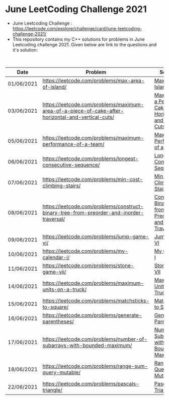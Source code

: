 # June LeetCoding Challenge 2021
* June Leetcoding Challenge : https://leetcode.com/explore/challenge/card/june-leetcoding-challenge-2021/
* This repository contains my C++ solutions for problems in June Leetcoding challenge 2021. Given below are link to the questions and it's solution:
<br />

| Date | Problem | Solution | Difficulty |
| --- | --- | --- | --- |
| 01/06/2021 | https://leetcode.com/problems/max-area-of-island/ | [Max Area of Island](https://github.com/mohammedismailb18/LeetCode/blob/main/June%20LeetCode%20Challenge%202021/01_Max_Area_of_Island.cpp) | ![Medium](https://img.shields.io/badge/Medium-f0ad4e.svg?style=flat) |
| 03/06/2021 | https://leetcode.com/problems/maximum-area-of-a-piece-of-cake-after-horizontal-and-vertical-cuts/ | [Max Area of a Peice of Cake After Horizontal and Vertical Cuts](https://github.com/mohammedismailb18/LeetCode/blob/main/June%20LeetCode%20Challenge%202021/03_Maximum_Area_of_a_Piece_of_Cake_After_Horizontal_and_Vertical_Cuts.cpp) | ![Medium](https://img.shields.io/badge/Medium-f0ad4e.svg?style=flat) |
| 05/06/2021 | https://leetcode.com/problems/maximum-performance-of-a-team/ | [Maximum Performance of a Team](https://github.com/mohammedismailb18/LeetCode/blob/main/June%20LeetCode%20Challenge%202021/05_Maximum_Performance_of_a_Team.cpp) | ![Hard](https://img.shields.io/badge/Hard-d9534f.svg?style=flat) |
| 06/06/2021 | https://leetcode.com/problems/longest-consecutive-sequence/ | [Longest Consecutive Sequence](https://github.com/mohammedismailb18/LeetCode/blob/main/June%20LeetCode%20Challenge%202021/06_Longest_Consecutive_Sequence.cpp) | ![Medium](https://img.shields.io/badge/Medium-f0ad4e.svg?style=flat) |
| 07/06/2021 | https://leetcode.com/problems/min-cost-climbing-stairs/ | [Min Cost Climbing Stairs](https://github.com/mohammedismailb18/LeetCode/blob/main/June%20LeetCode%20Challenge%202021/07_Min_Cost_Climbing_Stairs.cpp) | ![Easy](https://img.shields.io/badge/Easy-5cb85c.svg?style=flat) |
| 08/06/2021 | https://leetcode.com/problems/construct-binary-tree-from-preorder-and-inorder-traversal/ | [Construct Binary Tree from Preorder and Inorder Traversal](https://github.com/mohammedismailb18/LeetCode/blob/main/June%20LeetCode%20Challenge%202021/08_Construct_Binary_Tree_from_Preorder_and_Inorder_Traversal.cpp) | ![Medium](https://img.shields.io/badge/Medium-f0ad4e.svg?style=flat) |
| 09/06/2021 | https://leetcode.com/problems/jump-game-vi/ | [Jump Game VI](https://github.com/mohammedismailb18/LeetCode/blob/main/June%20LeetCode%20Challenge%202021/09_Jump_Game_VI.cpp) | ![Medium](https://img.shields.io/badge/Medium-f0ad4e.svg?style=flat) |
| 10/06/2021 | https://leetcode.com/problems/my-calendar-i/ | [My Calendar I](https://github.com/mohammedismailb18/LeetCode/blob/main/June%20LeetCode%20Challenge%202021/10_My_Calendar_I.cpp) | ![Medium](https://img.shields.io/badge/Medium-f0ad4e.svg?style=flat) |
| 11/06/2021 | https://leetcode.com/problems/stone-game-vii/ | [Stone Game VII](https://github.com/mohammedismailb18/LeetCode/blob/main/June%20LeetCode%20Challenge%202021/11_Stone_Game_VII.cpp) | ![Medium](https://img.shields.io/badge/Medium-f0ad4e.svg?style=flat) |
| 14/06/2021 | https://leetcode.com/problems/maximum-units-on-a-truck/ | [Maximum Units on a Truck](https://github.com/mohammedismailb18/LeetCode/blob/main/June%20LeetCode%20Challenge%202021/14_Maximum_Units_on_a_Truck.cpp) | ![Easy](https://img.shields.io/badge/Easy-5cb85c.svg?style=flat) |
| 15/06/2021 | https://leetcode.com/problems/matchsticks-to-square/ | [Matchsticks to Square](https://github.com/mohammedismailb18/LeetCode/blob/main/June%20LeetCode%20Challenge%202021/15_Matchsticks_to_Square.cpp) | ![Medium](https://img.shields.io/badge/Medium-f0ad4e.svg?style=flat) |
| 16/06/2021 | https://leetcode.com/problems/generate-parentheses/ | [Generate Parentheses](https://github.com/mohammedismailb18/LeetCode/blob/main/June%20LeetCode%20Challenge%202021/16_Generate_Parentheses.cpp) | ![Medium](https://img.shields.io/badge/Medium-f0ad4e.svg?style=flat) |
| 17/06/2021 | https://leetcode.com/problems/number-of-subarrays-with-bounded-maximum/ | [Number of Subarrays with Bounded Maximum](https://github.com/mohammedismailb18/LeetCode/blob/main/June%20LeetCode%20Challenge%202021/17_Number_of_Subarrays_with_Bounded_Maximum.cpp) | ![Medium](https://img.shields.io/badge/Medium-f0ad4e.svg?style=flat) |
| 18/06/2021 | https://leetcode.com/problems/range-sum-query-mutable/ | [Range Sum Query - Mutable](https://github.com/mohammedismailb18/LeetCode/blob/main/June%20LeetCode%20Challenge%202021/18_Range_Sum_Query%20_Mutable.cpp) | ![Medium](https://img.shields.io/badge/Medium-f0ad4e.svg?style=flat) |
| 22/06/2021 | https://leetcode.com/problems/pascals-triangle/ | [Pascal's Triangle](https://github.com/mohammedismailb18/LeetCode/blob/main/June%20LeetCode%20Challenge%202021/22_Pascal's_Triangle.cpp) | ![Easy](https://img.shields.io/badge/Easy-5cb85c.svg?style=flat) |
